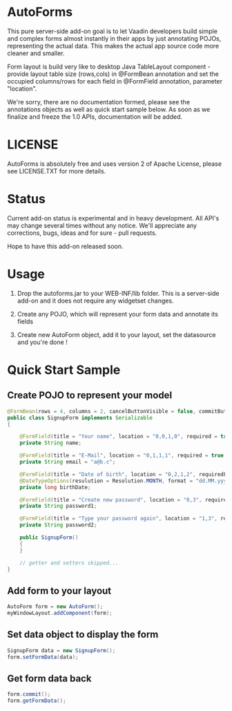 AutoForms
=========

This pure server-side add-on goal is to let Vaadin developers build simple and complex forms almost instantly in their apps by
just annotating POJOs, representing the actual data. This makes the actual app source code more cleaner and smaller.

Form layout is build very like to desktop Java TableLayout component - provide layout table size (rows,cols) in @FormBean annotation
and set the occupied columns/rows for each field in @FormField annotation, parameter "location".

We're sorry, there are no documentation formed, please see the annotations objects as well as quick start sample below.
As soon as we finalize and freeze the 1.0 APIs, documentation will be added.


LICENSE
=======
AutoForms is absolutely free and uses version 2 of Apache License, please see LICENSE.TXT for more details.


Status
======

Current add-on status is experimental and in heavy development. All API's may change several times without any notice.
We'll appreciate any corrections, bugs, ideas and for sure - pull requests.

Hope to have this add-on released soon.


Usage
=====

1. Drop the autoforms.jar to your WEB-INF/lib folder. This is a server-side add-on and it does not require any widgetset changes.

2. Create any POJO, which will represent your form data and annotate its fields

3. Create new AutoForm object, add it to your layout, set the datasource and you're done !


Quick Start Sample
==================

Create POJO to represent your model
-----------------------------------

```java
@FormBean(rows = 4, columns = 2, cancelButtonVisible = false, commitButtonVisible = false, title = "Регистрация", header = "Мы не будем утомлять вас длинной регистрацией. Укажите как вас зовут, адрес электронной почты и придумайте пароль. Все остальные данные, такие как адреса доставки, контактные телефоны и прочее вы сможете заполнить в любое удобное время в личном кабинете.")
public class SignupForm implements Serializable
{

    @FormField(title = "Your name", location = "0,0,1,0", required = true, requiredFieldErrorMessage = "Please enter your name")
    private String name;

    @FormField(title = "E-Mail", location = "0,1,1,1", required = true, requiredFieldErrorMessage = "Please enter your e-mail")
    private String email = "a@b.c";

    @FormField(title = "Date of birth", location = "0,2,1,2", requiredFieldErrorMessage = "Please indicate your date of birth")
    @DateTypeOptions(resulution = Resolution.MONTH, format = "dd.MM.yyyy")
    private long birthDate;

    @FormField(title = "Create new password", location = "0,3", required = true, requiredFieldErrorMessage = "Please create and type your new password")
    private String password1;

    @FormField(title = "Type your password again", location = "1,3", required = true, requiredFieldErrorMessage = "Retype your password once again for verification")
    private String password2;

    public SignupForm()
    {
    }

    // getter and setters skipped...
}
```


Add form to  your layout
------------------------

```java
AutoForm form = new AutoForm();
myWindowLayout.addComponent(form);
```


Set data object to display the form
-----------------------------------

```java
SignupForm data = new SignupForm();
form.setFormData(data);
```


Get form data back
------------------

```java
form.commit();
form.getFormData();
```
